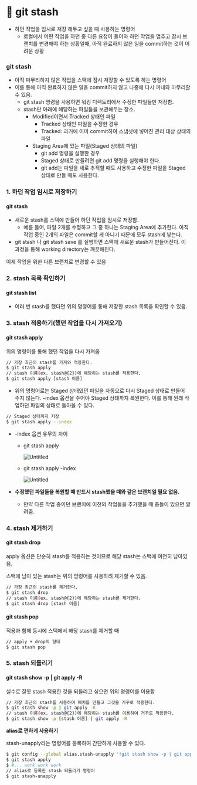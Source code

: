 # 💫 git stash 

-   하던 작업을 임시로 저장 해두고 싶을 때 사용하는 명령어
    -   로컬에서 어떤 작업을 하던 중 다른 요청이 들어와 하던 작업을 멈추고 잠시 브랜치를 변경해야 하는 상황일때, 아직 완료하지 않은 일을 commit하는 것이 어려운 상황

### git stash

-   아직 마무리하지 않은 작업을 스택에 잠시 저장할 수 있도록 하는 명령어
-   이를 통해 아직 완료하지 않은 일을 commit하지 않고 나중에 다시 꺼내와 마무리할 수 있음.
    -   git stash 명령을 사용하면 워킹 디렉토리에서 수정한 파일들만 저장함.
    -   stash란 아래에 해당하는 파일들을 보관해두는 장소.
        -   Modified이면서 Tracked 상태인 파일
            -   Tracked 상태인 파일을 수정한 경우
            -   Tracked: 과거에 이미 commit하여 스냅샷에 넣어진 관리 대상 상태의 파일
        -   Staging Area에 있는 파일(Staged 상태의 파일)
            -   git add 명령을 실행한 경우
            -   Staged 상태로 만들려면 git add 명령을 실행해야 한다.
            -   git add는 파일을 새로 추적할 때도 사용하고 수정한 파일을 Staged 상태로 만들 때도 사용한다.

### 1. 하던 작업 임시로 저장하기

#### git stash

-   새로운 stash를 스택에 만들어 하던 작업을 임시로 저장함.
    -   예를 들어, 파일 2개를 수정하고 그 중 하나는 Staging Area에 추가한다. 아직 작업 중인 2개의 파일은 commit할 게 아니기 때문에 모두 stash에 넣는다.
-   git stash 나 git stash save 를 실행하면 스택에 새로운 stash가 만들어진다. 이 과정을 통해 working directory는 깨끗해진다.

이제 작업을 위한 다른 브랜치로 변경할 수 있음

### 2. stash 목록 확인하기

#### git stash list

-   여러 번 stash를 했다면 위의 명령어를 통해 저장한 stash 목록을 확인할 수 있음.

### 3. stash 적용하기(했던 작업을 다시 가져오기)

#### git stash apply

위의 명령어를 통해 했던 작업을 다시 가져옴

```bash
// 가장 최근의 stash를 가져와 적용한다.
$ git stash apply
// stash 이름(ex. stash@{2})에 해당하는 stash를 적용한다.
$ git stash apply [stash 이름]
```

-   위의 명령어로는 Staged 상태였던 파일을 자동으로 다시 Staged 상태로 만들어 주지 않는다. –index 옵션을 주어야 Staged 상태까지 복원한다. 이를 통해 원래 작업하던 파일의 상태로 돌아올 수 있다.

```bash
// Staged 상태까지 저장
$ git stash apply --index
```

-   -index 옵션 유무의 차이

    -   git stash apply

        ![Untitled](https://s3-us-west-2.amazonaws.com/secure.notion-static.com/afeb944e-4d33-442e-bf4f-d02d8ba4f0cd/Untitled.png)

    -   git stash apply -index

        ![Untitled](https://s3-us-west-2.amazonaws.com/secure.notion-static.com/2bc4bebb-0c5f-4fb6-a495-4f00a3ee150a/Untitled.png)

-   **수정했던 파일들을 복원할 때 반드시 stash했을 때와 같은 브랜치일 필요 없음.**

    -   만약 다른 작업 중이던 브랜치에 이전의 작업들을 추가했을 때 충돌이 있으면 알려줌.

### 4. stash 제거하기

#### git stash drop

apply 옵션은 단순히 stash를 적용하는 것이므로 해당 stash는 스택에 여전히 남아있음.

스택에 남아 있는 stash는 위의 명령어를 사용하려 제거할 수 있음.

```bash
// 가장 최근의 stash를 제거한다.
$ git stash drop
// stash 이름(ex. stash@{2})에 해당하는 stash를 제거한다.
$ git stash drop [stash 이름]
```

#### git stash pop

적용과 함께 동시에 스택에서 해당 stash를 제거할 때

```bash
// apply + drop의 형태
$ git stash pop
```

### 5. stash 되돌리기

#### git stash show -p | git apply -R

실수로 잘못 stash 적용한 것을 되돌리고 싶으면 위의 명령어를 이용함

```bash
// 가장 최근의 stash를 사용하여 패치를 만들고 그것을 거꾸로 적용한다.
$ git stash show -p | git apply -R
// stash 이름(ex. stash@{2})에 해당하는 stash를 이용하여 거꾸로 적용한다.
$ git stash show -p [stash 이름] | git apply -R
```

**alias로 편하게 사용하기**

stash-unapply라는 명령어를 등록하여 간단하게 사용할 수 있다.

```bash
$ git config --global alias.stash-unapply '!git stash show -p | git apply -R'
$ git stash apply
$ #... work work work
// alias로 등록한 stash 되돌리기 명령어
$ git stash-unapply
```